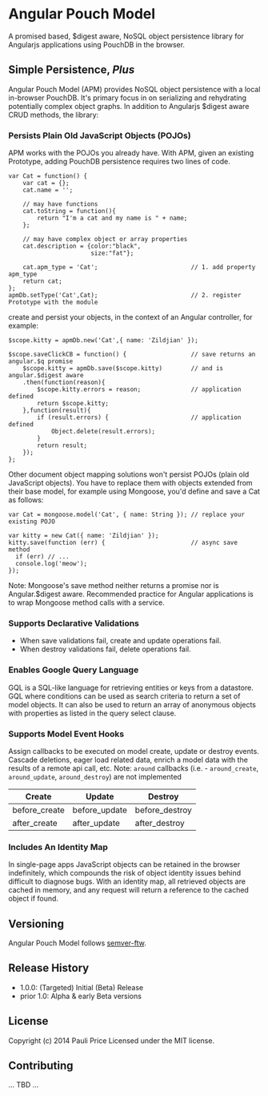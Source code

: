 # Angular Pouch Model

A promised based, $digest aware, NoSQL object persistence library for Angularjs applications using PouchDB in the browser.

## Simple Persistence, _Plus_

Angular Pouch Model (APM) provides NoSQL object persistence with a local in-browser PouchDB. It's primary focus in on serializing and rehydrating potentially complex object graphs.  In addition to Angularjs $digest aware CRUD methods, the library: 

### Persists Plain Old JavaScript Objects (POJOs)

APM works with the POJOs you already have. With APM, given an existing Prototype, adding PouchDB 
persistence requires two lines of code.

    var Cat = function() {
        var cat = {};
        cat.name = '';
        
        // may have functions
        cat.toString = function(){ 
            return "I'm a cat and my name is " + name;
        };
        
        // may have complex object or array properties
        cat.description = {color:"black",
                           size:"fat"}; 
        
        cat.apm_type = 'Cat';                          // 1. add property apm_type
        return cat; 
    };
    apmDb.setType('Cat',Cat);                          // 2. register Prototype with the module
 
create and persist your objects, in the context of an Angular controller, for example:
    
    $scope.kitty = apmDb.new('Cat',{ name: 'Zildjian' });
    
    $scope.saveClickCB = function() {                  // save returns an angular.$q promise
        $scope.kitty = apmDb.save($scope.kitty)        // and is angular.$digest aware                                                       
        .then(function(reason){          
            $scope.kitty.errors = reason;              // application defined
            return $scope.kitty;
        },function(result){     
            if (result.errors) {                       // application defined 
                Object.delete(result.errors); 
            }
            return result;
        });
    };
    
Other document object mapping solutions won't persist POJOs (plain old JavaScript objects).
You have to replace them with objects extended from their base model, for example
using Mongoose, you'd define and save a Cat as follows:

    var Cat = mongoose.model('Cat', { name: String }); // replace your existing POJO

    var kitty = new Cat({ name: 'Zildjian' });
    kitty.save(function (err) {                        // async save method
      if (err) // ...
      console.log('meow');
    });
    
Note: Mongoose's save method neither returns a promise nor is Angular.$digest aware. Recommended 
practice for Angular applications is to wrap Mongoose method calls with a service.

### Supports Declarative Validations

- When save validations fail, create and update operations fail.
- When destroy validations fail, delete operations fail.

### Enables Google Query Language

GQL is a SQL-like language for retrieving entities or keys from a datastore.  GQL where conditions can be used as search criteria to return a set of model objects.  It can also be used to return an array of anonymous objects with properties as listed in the query select clause.

### Supports Model Event Hooks

Assign callbacks to be executed on model create, update or destroy events.  Cascade deletions, eager load related data, enrich a model data with the results of a remote api call, etc.  Note: `around` callbacks (i.e. - `around_create`, `around_update`, `around_destroy`) are not implemented

| Create        | Update        | Destroy          |
| ------------- |---------------| -----------------|
| before_create | before_update | before_destroy   |
| after_create  | after_update  | after_destroy    |

### Includes An Identity Map

In single-page apps JavaScript objects can be retained in the browser indefinitely, which compounds the risk of object identity issues behind difficult to diagnose bugs.  With an identity map, all retrieved objects are cached in memory, and any request will return a reference to the cached object if found.  

## Versioning

Angular Pouch Model follows [semver-ftw](http://semver-ftw.org/). 

## Release History

- 1.0.0: (Targeted) Initial (Beta) Release
- prior 1.0: Alpha & early Beta versions

## License

Copyright (c) 2014 Pauli Price
Licensed under the MIT license.

## Contributing

... TBD ...
